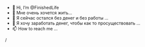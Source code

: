 - 👋 Hi, I’m @FinishedLife
- 👀 Мне очень хочется жить...
- 🌱 Я сейчас остался без денег и без работы ...
- 💞️ Я хочу заработать денег, чтобы как то просуществовать ...
- 📫 How to reach me ...

<!---
FinishedLife is a ✨ special ✨ repository because its `README.md` (this file) appears on your GitHub profile.
You can click the Preview link to take a look at your changes.
--->/
